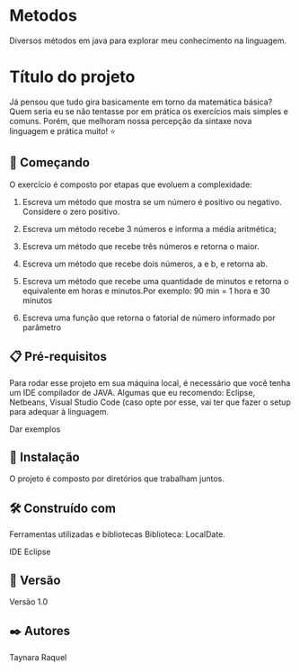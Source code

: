 # Metodos
Diversos métodos em java para explorar meu conhecimento na linguagem.

# Título do projeto
Já pensou que tudo gira basicamente em torno da matemática básica? Quem seria eu se não tentasse por em prática os exercícios mais simples e comuns. Porém, que melhoram nossa percepção da sintaxe nova linguagem e prática muito! ⭐️


## 🚀 Começando
O exercício é composto por etapas que evoluem a complexidade:

1. Escreva um método que mostra se um número é positivo ou negativo. Considere o zero positivo.

2. Escreva um método recebe 3 números e informa a média aritmética;

3. Escreva um método que recebe três números e retorna o maior.

4. Escreva um método que recebe dois números, a e b, e retorna ab.

5. Escreva um método que recebe uma quantidade de minutos e retorna o equivalente em horas e minutos.Por exemplo: 90 min = 1 hora e 30 minutos

6. Escreva uma função que retorna o fatorial de número informado por parâmetro

## 📋 Pré-requisitos
Para rodar esse projeto em sua máquina local, é necessário que você tenha um IDE compilador de JAVA. Algumas que eu recomendo: Eclipse, Netbeans, Visual Studio Code (caso opte por esse, vai ter que fazer o setup para adequar à linguagem.

Dar exemplos
## 🔧 Instalação
O projeto é composto por diretórios que trabalham juntos.

## 🛠️ Construído com
Ferramentas utilizadas e bibliotecas
Biblioteca: LocalDate.

IDE Eclipse
## 📌 Versão
Versão 1.0

## ✒️ Autores
Taynara Raquel